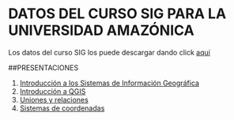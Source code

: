 # DATOS DEL CURSO SIG PARA LA UNIVERSIDAD AMAZÓNICA

Los datos del curso SIG los puede descargar dando click [aquí](https://dl.dropboxusercontent.com/u/44902322/archivos%20curso.rar)

##PRESENTACIONES
1. [Introducción a los Sistemas de Información Geográfica](http://prezi.com/xqchyd2kyll9/?utm_campaign=share&utm_medium=copy&rc=ex0share)
2. [Introducción a QGIS](http://prezi.com/g6tgw3mpbecg/?utm_campaign=share&utm_medium=copy&rc=ex0share)
3. [Uniones y relaciones](http://prezi.com/9ytrrdx6ox4i/?utm_campaign=share&utm_medium=copy&rc=ex0share)
4. [Sistemas de coordenadas](http://prezi.com/dly7amsks1kc/?utm_campaign=share&utm_medium=copy&rc=ex0share)
